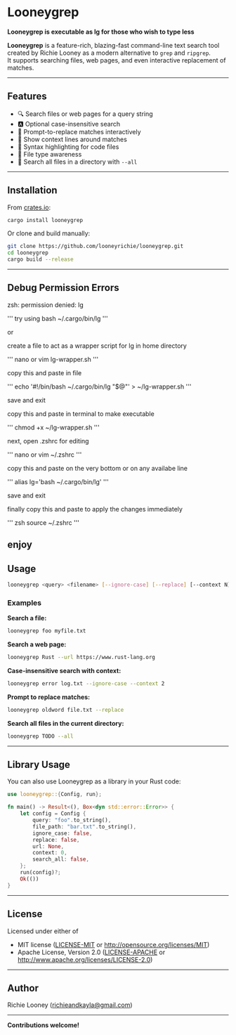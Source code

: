 # Looneygrep

**Looneygrep is executable as lg for those who wish to type less**

**Looneygrep** is a feature-rich, blazing-fast command-line text search tool created by Richie Looney as a modern alternative to `grep` and `ripgrep`.  
It supports searching files, web pages, and even interactive replacement of matches.

---

## Features

- 🔍 Search files or web pages for a query string
- 🅰️ Optional case-insensitive search
- 📝 Prompt-to-replace matches interactively
- 📄 Show context lines around matches
- 🎨 Syntax highlighting for code files
- 🧠 File type awareness
- 📂 Search all files in a directory with `--all`

---

## Installation

From [crates.io](https://crates.io/crates/looneygrep):

```sh
cargo install looneygrep
```

Or clone and build manually:

```sh
git clone https://github.com/looneyrichie/looneygrep.git
cd looneygrep
cargo build --release
```

---
## Debug Permission Errors

zsh: permission denied: lg

'''
try using bash ~/.cargo/bin/lg
'''

or

create a file to act as a wrapper script for lg in home directory

'''
nano or vim lg-wrapper.sh
'''


copy this and paste in file

'''
echo '#!/bin/bash
~/.cargo/bin/lg "$@"' > ~/lg-wrapper.sh
'''

save and exit

copy this and paste in terminal to make executable

'''
chmod +x ~/lg-wrapper.sh
'''

next, open .zshrc for editing

'''
nano or vim ~/.zshrc
'''

copy this and paste on the very bottom or on any availabe line

'''
alias lg='bash ~/.cargo/bin/lg'
'''

save and exit

finally copy this and paste to apply the changes immediately

'''
zsh
source ~/.zshrc
'''

enjoy
---

## Usage

```sh
looneygrep <query> <filename> [--ignore-case] [--replace] [--context N] [--url <url>] [--all]
```

### Examples

**Search a file:**
```sh
looneygrep foo myfile.txt
```

**Search a web page:**
```sh
looneygrep Rust --url https://www.rust-lang.org
```

**Case-insensitive search with context:**
```sh
looneygrep error log.txt --ignore-case --context 2
```

**Prompt to replace matches:**
```sh
looneygrep oldword file.txt --replace
```

**Search all files in the current directory:**
```sh
looneygrep TODO --all
```

---

## Library Usage

You can also use Looneygrep as a library in your Rust code:

```rust
use looneygrep::{Config, run};

fn main() -> Result<(), Box<dyn std::error::Error>> {
    let config = Config {
        query: "foo".to_string(),
        file_path: "bar.txt".to_string(),
        ignore_case: false,
        replace: false,
        url: None,
        context: 0,
        search_all: false,
    };
    run(config)?;
    Ok(())
}
```

---

## License

Licensed under either of  
- MIT license ([LICENSE-MIT](LICENSE-MIT) or http://opensource.org/licenses/MIT)
- Apache License, Version 2.0 ([LICENSE-APACHE](LICENSE-APACHE) or http://www.apache.org/licenses/LICENSE-2.0)

---

## Author

Richie Looney (<richieandkayla@gmail.com>)

---

**Contributions welcome!**